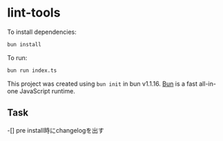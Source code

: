 # lint-tools

To install dependencies:

```bash
bun install
```

To run:

```bash
bun run index.ts
```

This project was created using `bun init` in bun v1.1.16. [Bun](https://bun.sh) is a fast all-in-one JavaScript runtime.

## Task

-[] pre install時にchangelogを出す
